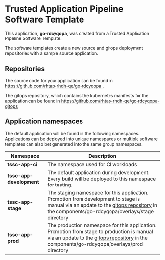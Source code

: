 # Trusted Application Pipeline Software Template

This application, **go-rdcyqopa**, was created from a Trusted Application Pipeline Software Template.

The software templates create a new source and gitops deployment repositories with a sample source application. 

## Repositories

The source code for your application can be found in [https://github.com/rhtap-rhdh-qe/go-rdcyqopa ](https://github.com/rhtap-rhdh-qe/go-rdcyqopa ).
 
The gitops repository, which contains the kubernetes manifests for the application can be found in 
[https://github.com/rhtap-rhdh-qe/go-rdcyqopa-gitops ](https://github.com/rhtap-rhdh-qe/go-rdcyqopa-gitops ) 

## Application namespaces 

The default application will be found in the following namespaces. Applications can be deployed into unique namespaces or multiple software templates can also bet generated into the same group namespaces.  

|  Namespace   |  Description   |  
| -------- | -------- |
| **tssc-app-ci** | The namespace used for CI workloads |
| **tssc-app-development** | The default application during development. Every build will be deployed to this namespace for testing. |
| **tssc-app-stage** | The staging namespace for this application. Promotion from development to stage is manual via an update to the [gitops repository](https://github.com/rhtap-rhdh-qe/go-rdcyqopa-gitops ) in the components/go-rdcyqopa/overlays/stage directory |
| **tssc-app-prod** | The production namespace for this application. Promotion from stage to production is manual via an update to the [gitops repository](https://github.com/rhtap-rhdh-qe/go-rdcyqopa-gitops ) in the components/go-rdcyqopa/overlays/prod directory |